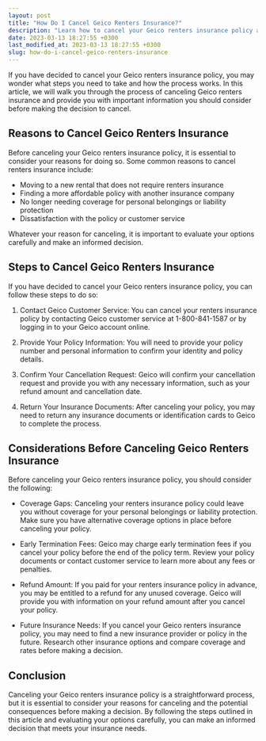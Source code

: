 ```yaml
---
layout: post
title: "How Do I Cancel Geico Renters Insurance?"
description: "Learn how to cancel your Geico renters insurance policy and what you need to consider before doing so."
date: 2023-03-13 18:27:55 +0300last_modified_at: 2023-03-13 18:27:55 +0300
slug: how-do-i-cancel-geico-renters-insurance
---
```

If you have decided to cancel your Geico renters insurance policy, you may wonder what steps you need to take and how the process works. In this article, we will walk you through the process of canceling Geico renters insurance and provide you with important information you should consider before making the decision to cancel.

## Reasons to Cancel Geico Renters Insurance

Before canceling your Geico renters insurance policy, it is essential to consider your reasons for doing so. Some common reasons to cancel renters insurance include:

*   Moving to a new rental that does not require renters insurance
*   Finding a more affordable policy with another insurance company
*   No longer needing coverage for personal belongings or liability protection
*   Dissatisfaction with the policy or customer service

Whatever your reason for canceling, it is important to evaluate your options carefully and make an informed decision.

## Steps to Cancel Geico Renters Insurance

If you have decided to cancel your Geico renters insurance policy, you can follow these steps to do so:

1.  Contact Geico Customer Service: You can cancel your renters insurance policy by contacting Geico customer service at 1-800-841-1587 or by logging in to your Geico account online.

2.  Provide Your Policy Information: You will need to provide your policy number and personal information to confirm your identity and policy details.

3.  Confirm Your Cancellation Request: Geico will confirm your cancellation request and provide you with any necessary information, such as your refund amount and cancellation date.

4.  Return Your Insurance Documents: After canceling your policy, you may need to return any insurance documents or identification cards to Geico to complete the process.

## Considerations Before Canceling Geico Renters Insurance

Before canceling your Geico renters insurance policy, you should consider the following:

*   Coverage Gaps: Canceling your renters insurance policy could leave you without coverage for your personal belongings or liability protection. Make sure you have alternative coverage options in place before canceling your policy.

*   Early Termination Fees: Geico may charge early termination fees if you cancel your policy before the end of the policy term. Review your policy documents or contact customer service to learn more about any fees or penalties.

*   Refund Amount: If you paid for your renters insurance policy in advance, you may be entitled to a refund for any unused coverage. Geico will provide you with information on your refund amount after you cancel your policy.

*   Future Insurance Needs: If you cancel your Geico renters insurance policy, you may need to find a new insurance provider or policy in the future. Research other insurance options and compare coverage and rates before making a decision.

## Conclusion

Canceling your Geico renters insurance policy is a straightforward process, but it is essential to consider your reasons for canceling and the potential consequences before making a decision. By following the steps outlined in this article and evaluating your options carefully, you can make an informed decision that meets your insurance needs.

